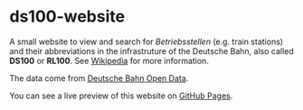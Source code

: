 # ds100-website

A small website to view and search for *Betriebsstellen* (e.g. train stations) and their abbreviations in the infrastruture of the Deutsche Bahn, also called **DS100** or **RL100**. See [Wikipedia](https://de.wikipedia.org/wiki/Betriebsstellenverzeichnis) for more information.

The data come from [Deutsche Bahn Open Data](https://data.deutschebahn.com/dataset/data-betriebsstellen.html).

You can see a live preview of this website on [GitHub Pages](https://techtoto.github.io/ds100-website/).